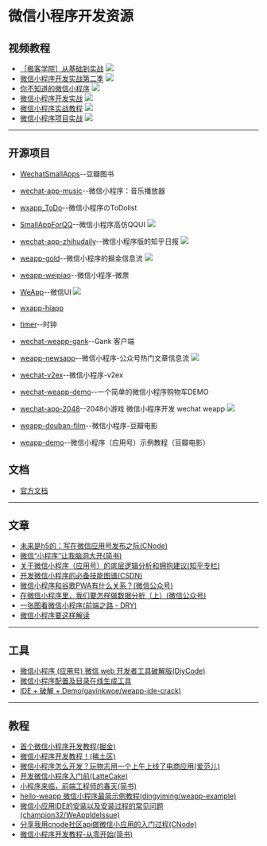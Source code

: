 # 微信小程序开发资源
## 视频教程
- [［极客学院］从基础到实战](http://www.jikexueyuan.com/zhiye/course/34.html?type=8&utm_source=jike&utm_medium=www_index_cf&utm_campaign=wechat_app&utm_content=0930)
![](images/4.png)
- [微信小程序开发实战第二季](http://edu.csdn.net/course/detail/3045)
![](images/5.png)
- [你不知道的微信小程序](http://edu.csdn.net/course/detail/3022)
![](images/6.jpg)
- [微信小程序开发实战](http://edu.csdn.net/course/detail/3011)
![](images/7.png)
- [微信小程序实战教程](http://edu.csdn.net/course/detail/3009)
![](images/8.png)
- [微信小程序项目实战](http://edu.csdn.net/course/detail/3019)
![](images/9.png)

***
## 开源项目
- [WechatSmallApps](https://github.com/oopsguy/WechatSmallApps)--豆瓣图书
- [wechat-app-music](https://github.com/eyasliu/wechat-app-music)--微信小程序：音乐播放器
- [wxapp_ToDo](https://github.com/maczyt/wxapp_ToDo)--微信小程序のToDolist
- [SmallAppForQQ](https://github.com/GeekLiB/SmallAppForQQ)--微信小程序高仿QQUI
![](images/1.png)

- [wechat-app-zhihudaily](https://github.com/GeekLiB/wechat-app-zhihudaily)--微信小程序版的知乎日报
![](images/2.gif) 
- [weapp-gold](https://github.com/GeekLiB/weapp-gold)--微信小程序的掘金信息流 
![](images/3.gif)
- [weapp-weipiao](https://github.com/GeekLiB/weapp-weipiao)--微信小程序-微票
- [WeApp](https://github.com/liujians/WeApp)--微信UI
![](images/4.gif)
- [wxapp-hiapp](https://github.com/BelinChung/wxapp-hiapp)
- [timer](https://github.com/kraaas/timer)--时钟
- [wechat-weapp-gank](https://github.com/lypeer/wechat-weapp-gank)--Gank 客户端
- [weapp-newsapp](https://github.com/hijiangtao/weapp-newsapp)--微信小程序-公众号热门文章信息流
![](images/2.png)
- [wechat-v2ex](https://github.com/jectychen/wechat-v2ex)--微信小程序-v2ex
- [wechat-weapp-demo](https://github.com/SeptemberMaples/wechat-weapp-demo)--一个简单的微信小程序购物车DEMO
- [wechat-app-2048](https://github.com/jeffche/wechat-app-2048)--2048小游戏 微信小程序开发 wechat weapp
![](images/3.png)
- [weapp-douban-film](https://github.com/hingsir/weapp-douban-film)--微信小程序-豆瓣电影
- [weapp-demo](https://github.com/zce/weapp-demo)--微信小程序（应用号）示例教程（豆瓣电影）


## 文档
- [官方文档](http://wxopen.notedown.cn/)
***
## 文章

-  [未来是h5的：写在微信应用号发布之际(CNode)](https://cnodejs.org/topic/57e330d07d8293463a01e7e0)
-  [微信“小程序”让我脑洞大开(简书)](http://www.jianshu.com/p/60c8fd8d6862)
-  [关于微信小程序（应用号）的底层逻辑分析和拥抱建议(知乎专栏)](https://zhuanlan.zhihu.com/p/22565340)
-  [开发微信小程序的必备技能图谱(CSDN)](http://geek.csdn.net/news/detail/103138)
-  [微信小程序和谷歌PWA有什么关系？(微信公众号)](http://mp.weixin.qq.com/s?__biz=MzAwODY4OTk2Mg==&mid=2652039482&idx=2&sn=778e1313ebbd832b590b81a8088b63db#rd)
-  [在微信小程序里，我们要怎样做数据分析（上）(微信公众号)](http://mp.weixin.qq.com/s?__biz=MzI0ODU0MDg0Mw==&mid=2247483754&idx=1&sn=9578311da11d1fd3889e0829505c3993&scene=2&srcid=0924io6H1CmEPGYJxmEQVtlA)
-  [一张图看微信小程序(前端之路 - DRY)](http://zhenhua-lee.github.io/manmage/wx.html)
-  [微信小程序要这样解读](http://blog.csdn.net/yanzhenjie1003/article/details/52698184)
***
## 工具

-  [微信小程序 (应用号) 微信 web 开发者工具破解版(DiyCode)](http://www.diycode.cc/topics/308)
-  [微信小程序配置及目录在线生成工具](https://weapptool.com)
-  [IDE + 破解 + Demo(gavinkwoe/weapp-ide-crack)](https://github.com/gavinkwoe/weapp-ide-crack)

***

## 教程
-  [首个微信小程序开发教程(掘金)](http://gold.xitu.io/entry/57e34d6bd2030900691e9ad7)
-  [微信小程序开发教程！(稀土区)](http://xituqu.com/508.html)
-  [微信小程序怎么开发？玩物志用一个上午上线了电商应用(爱范儿)](http://www.ifanr.com/721124)
-  [开发微信小程序入门前(LatteCake)](http://lattecake.com/post/20098)
-  [小程序来临，前端工程师的春天(简书)](http://www.jianshu.com/p/fc958b73441a)
-  [hello-weapp 微信小程序最简示例教程(dingyiming/weapp-example)](https://github.com/dingyiming/weapp-example)
-  [微信小应用IDE的安装以及安装过程的常见问题(champion32/WeAppIdeIssue)](https://github.com/champion32/WeAppIdeIssue)
-  [分享我用cnode社区api做微信小应用的入门过程(CNode)](https://cnodejs.org/topic/57ea257b3670ca3f44c5beb6)
-  [微信小程序开发教程-从零开始(简书)](http://www.jianshu.com/p/aaef5ceb3936)
